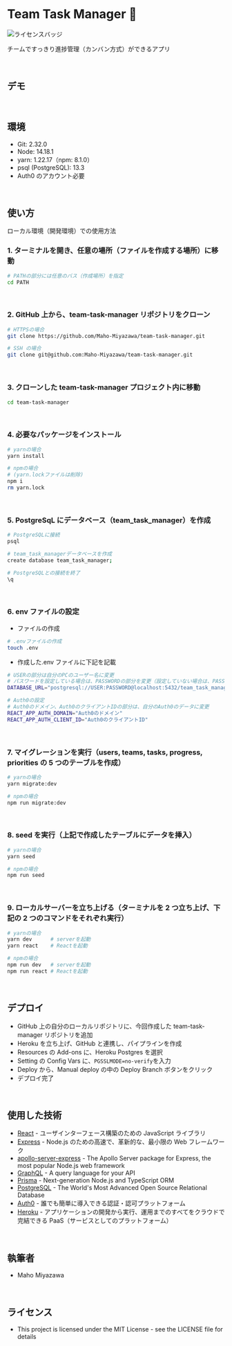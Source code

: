 # Team Task Manager :closed_book:

![ライセンスバッジ](https://img.shields.io/badge/license-MIT-green)

チームですっきり進捗管理（カンバン方式）ができるアプリ

  <br>

## デモ

<!-- ![デモ画面](./demo.gif) -->

<br>

## 環境

- Git: 2.32.0
- Node: 14.18.1
- yarn: 1.22.17（npm: 8.1.0）
- psql (PostgreSQL): 13.3
- Auth0 のアカウント必要

<br>

## 使い方

ローカル環境（開発環境）での使用方法

### 1. ターミナルを開き、任意の場所（ファイルを作成する場所）に移動

```bash
# PATHの部分には任意のバス（作成場所）を指定
cd PATH
```

<br>

### 2. GitHub 上から、team-task-manager リポジトリをクローン

```bash
# HTTPSの場合
git clone https://github.com/Maho-Miyazawa/team-task-manager.git

# SSH の場合
git clone git@github.com:Maho-Miyazawa/team-task-manager.git
```

<br>

### 3. クローンした team-task-manager プロジェクト内に移動

```bash
cd team-task-manager
```

<br>

### 4. 必要なパッケージをインストール

```bash
# yarnの場合
yarn install

# npmの場合
# (yarn.lockファイルは削除)
npm i
rm yarn.lock
```

<br>

### 5. PostgreSqL にデータベース（team_task_manager）を作成

```bash
# PostgreSQLに接続
psql

# team_task_managerデータベースを作成
create database team_task_manager;

# PostgreSQLとの接続を終了
\q
```

<br>

### 6. env ファイルの設定

- ファイルの作成

```bash
# .envファイルの作成
touch .env
```

- 作成した.env ファイルに下記を記載

```bash
# USERの部分は自分のPCのユーザー名に変更
# パスワードを設定している場合は、PASSWORDの部分を変更（設定していない場合は、PASSWORDの文字を削除）
DATABASE_URL="postgresql://USER:PASSWORD@localhost:5432/team_task_manager?schema=public"

# Auth0の設定
# Auth0のドメイン、Auth0のクライアントIDの部分は、自分のAuth0のデータに変更
REACT_APP_AUTH_DOMAIN="Auth0のドメイン"
REACT_APP_AUTH_CLIENT_ID="Auth0のクライアントID"
```

<br>

### 7. マイグレーションを実行（users, teams, tasks, progress, priorities の 5 つのテーブルを作成）

```bash
# yarnの場合
yarn migrate:dev

# npmの場合
npm run migrate:dev
```

<br>

### 8. seed を実行（上記で作成したテーブルにデータを挿入）

```bash
# yarnの場合
yarn seed

# npmの場合
npm run seed
```

<br>

### 9. ローカルサーバーを立ち上げる（ターミナルを 2 つ立ち上げ、下記の 2 つのコマンドをそれぞれ実行）

```bash
# yarnの場合
yarn dev      # serverを起動
yarn react    # Reactを起動

# npmの場合
npm run dev   # serverを起動
npm run react # Reactを起動
```

<br>

## デプロイ

- GitHub 上の自分のローカルリポジトリに、今回作成した team-task-manager リポジトリを追加
- Heroku を立ち上げ、GitHub と連携し、パイプラインを作成
- Resources の Add-ons に、Heroku Postgres を選択
- Setting の Config Vars に、`PGSSLMODE=no-verify`を入力
- Deploy から、Manual deploy の中の Deploy Branch ボタンをクリック
- デプロイ完了

<br>

## 使用した技術

- [React](https://ja.reactjs.org/) - ユーザインターフェース構築のための JavaScript ライブラリ
- [Express](https://expressjs.com/ja/) - Node.js のための高速で、革新的な、最小限の Web フレームワーク
- [apollo-server-express](https://www.apollographql.com/docs/apollo-server/integrations/middleware/#apollo-server-express) - The Apollo Server package for Express, the most popular Node.js web framework
- [GraphQL](https://graphql.org/) - A query language for your API
- [Prisma](https://www.prisma.io/) - Next-generation Node.js and TypeScript ORM
- [PostgreSQL](https://www.postgresql.org/) - The World's Most Advanced Open Source Relational Database
- [Auth0](https://auth0.com/jp) - 誰でも簡単に導入できる認証・認可プラットフォーム
- [Heroku](https://jp.heroku.com/) - アプリケーションの開発から実行、運用までのすべてをクラウドで完結できる PaaS（サービスとしてのプラットフォーム）

<br>

## 執筆者

- Maho Miyazawa

<br>

## ライセンス

- This project is licensed under the MIT License - see the LICENSE file for details
